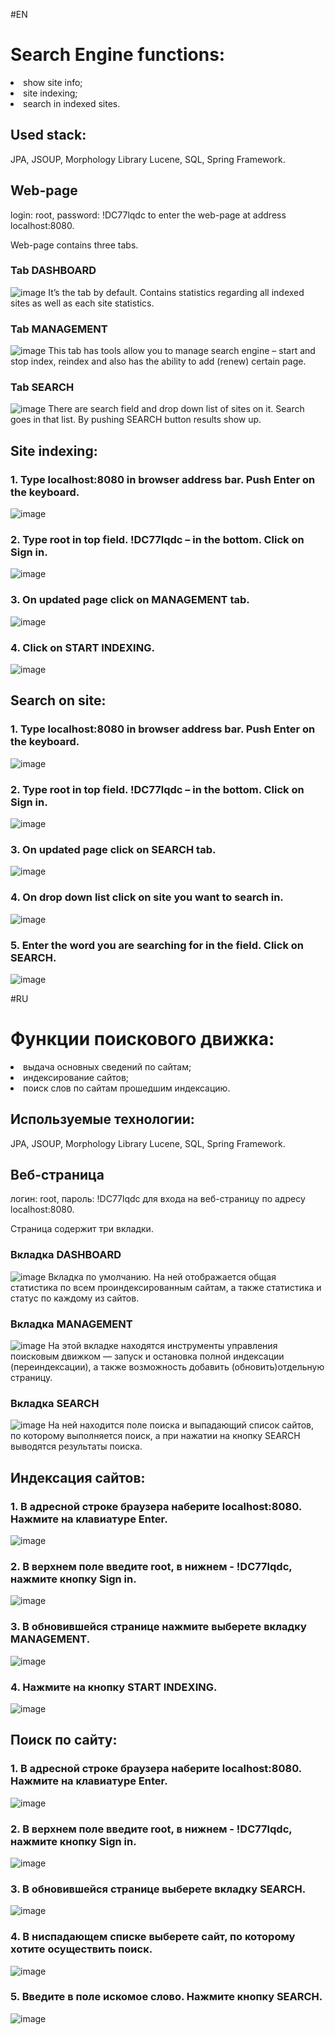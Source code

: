 #EN
# Search Engine functions:
 
<li>show site info;</li>
<li>site indexing;</li>
<li>search in indexed sites.</li>

## Used stack:
JPA, JSOUP, Morphology Library Lucene, SQL, Spring Framework.  

## Web-page
<p>
login: root, password: !DC77lqdc to enter the web-page at address localhost:8080.
<p>
Web-page contains three tabs.

### Tab DASHBOARD
![image](/images/Dashboard.jpg)
It’s the tab by default. Contains statistics regarding all indexed sites as well as each site statistics.

### Tab MANAGEMENT
![image](/images/Management.jpg)
This tab has tools allow you to manage search engine – start and stop index, reindex and also has the ability to add (renew) certain page.

### Tab SEARCH
![image](/images/Search.jpg)
There are search field and drop down list of sites on it. Search goes in that list. By pushing SEARCH button results show up. 

## Site indexing:

### 1. Type localhost:8080 in browser address bar. Push Enter on the keyboard.
![image](/images/1.jpg)

### 2. Type root in top field. !DC77lqdc – in the bottom. Click on Sign in.
![image](/images/1.5.jpg)

### 3. On updated page click on MANAGEMENT tab. 
![image](/images/2.jpg)

### 4. Click on START INDEXING.
![image](/images/3.jpg)


## Search on site:

### 1. Type localhost:8080 in browser address bar. Push Enter on the keyboard.
![image](/images/1.jpg)

### 2. Type root in top field. !DC77lqdc – in the bottom. Click on Sign in.
![image](/images/1.5.jpg)

### 3. On updated page click on SEARCH tab.
![image](/images/4.jpg)

### 4. On drop down list click on site you want to search in. 
![image](/images/5.jpg)

### 5. Enter the word you are searching for in the field. Click on SEARCH.
![image](/images/6.jpg)


#RU

# Функции поискового движка:
 
<li>выдача основных сведений по сайтам;</li>
<li>индексирование сайтов;</li>
<li>поиск слов по сайтам прошедшим индексацию.</li>

## Используемые технологии:
JPA, JSOUP, Morphology Library Lucene, SQL, Spring Framework.  

## Веб-страница
<p>
логин: root, пароль: !DC77lqdc для входа на веб-страницу по адресу localhost:8080.
<p>
Страница содержит три вкладки.

### Вкладка DASHBOARD
![image](/images/Dashboard.jpg)
Вкладка по умолчанию. На ней отображается общая статистика по всем проиндексированным сайтам, а также статистика и 
статус по каждому из сайтов.

### Вкладка MANAGEMENT
![image](/images/Management.jpg)
На этой вкладке находятся инструменты управления поисковым движком — запуск и остановка полной индексации
(переиндексации), а также возможность добавить (обновить)отдельную страницу.

### Вкладка SEARCH
![image](/images/Search.jpg)
На ней находится поле поиска и выпадающий список сайтов, по которому выполняется поиск, а при нажатии на кнопку SEARCH 
выводятся результаты поиска.

## Индексация сайтов:

### 1.	В адресной строке браузера наберите localhost:8080. Нажмите на клавиатуре Enter.
![image](/images/1.jpg)

### 2.	В верхнем поле введите root, в нижнем - !DC77lqdc, нажмите кнопку Sign in.
![image](/images/1.5.jpg)

### 3.	В обновившейся странице нажмите выберете вкладку MANAGEMENT.
![image](/images/2.jpg)

### 4.	Нажмите на кнопку START INDEXING.
![image](/images/3.jpg)


## Поиск по сайту:

### 1.	В адресной строке браузера наберите localhost:8080. Нажмите на клавиатуре Enter.
![image](/images/1.jpg)

### 2.	В верхнем поле введите root, в нижнем - !DC77lqdc, нажмите кнопку Sign in.
![image](/images/1.5.jpg)

### 3.	В обновившейся странице выберете вкладку SEARCH.
![image](/images/4.jpg)

### 4.	В ниспадающем списке выберете сайт, по которому хотите осуществить поиск.
![image](/images/5.jpg)

### 5.	Введите в поле искомое слово. Нажмите кнопку SEARCH.
![image](/images/6.jpg)


